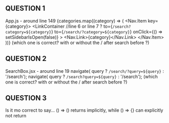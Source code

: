 ## QUESTION 1
App.js - around line 149
{categories.map((category) => (
    <Nav.Item key={category}>
    <LinkContainer
        //line 6 or line 7 ?
        to={`/search?category=${category}`}
        to={`/search/?category=${category}`}
        onClick={() => setSidebarIsOpen(false)}
    >
        <Nav.Link>{category}</Nav.Link>
    </LinkContainer>
    </Nav.Item>
))}
    (which one is correct? with or without the / after search before ?)



## QUESTION 2
SearchBox.jsx - around line 19
navigate( query ? `/search/?query=${query}` : '/search');
navigate( query ? `/search?query=${query}` : '/search');
    (which one is correct? with or without the / after search before ?)




## QUESTION 3
Is it mo correct to say...
() => () returns implicitly, while
() => {} can explicitly not return